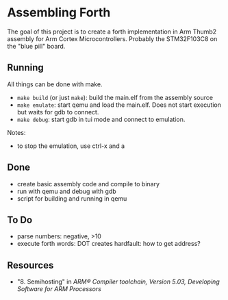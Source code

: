 # Assembling Forth
The goal of this project is to create a forth implementation in Arm Thumb2 assembly for Arm Cortex Microcontrollers.
Probably the STM32F103C8 on the "blue pill" board.

## Running
All things can be done with make.

 - `make build` (or just `make`): build the main.elf from the assembly source
 - `make emulate`: start qemu and load the main.elf. Does not start execution but waits for gdb to connect.
 - `make debug`: start gdb in tui mode and connect to emulation.

Notes:
 - to stop the emulation, use ctrl-x and a

## Done
 - create basic assembly code and compile to binary
 - run with qemu and debug with gdb
 - script for building and running in qemu

## To Do
 - parse numbers: negative, >10
 - execute forth words: DOT creates hardfault: how to get address?

## Resources

 - "8. Semihosting" in *ARM® Compiler toolchain, Version 5.03, Developing Software for ARM Processors*
